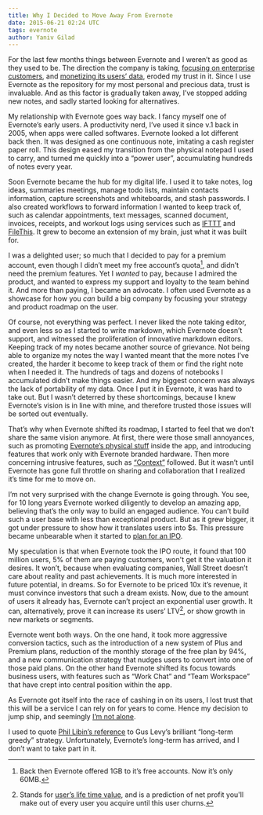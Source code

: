 ```yaml
---
title: Why I Decided to Move Away From Evernote
date: 2015-06-21 02:24 UTC
tags: evernote
author: Yaniv Gilad
---
```


For the last few months things between Evernote and I weren’t as good as they used to be. The direction the company is taking, [focusing on enterprise customers](http://www.newsfactor.com/news/Evernote+Renews+Focus+on+Biz+Users/story.xhtml?story_id=100009Z18N6S#), and [monetizing its users’ data](http://techcrunch.com/2014/10/02/evernote-unveils-evernote-context-an-ai-play-that-surfaces-content-from-ouside-sources-as-you-write/), eroded my trust in it. Since I use Evernote as the repository for my most personal and precious data, trust is invaluable. And as this factor is gradually taken away, I’ve stopped adding new notes, and sadly started looking for alternatives.  

My relationship with Evernote goes way back. I fancy myself one of Evernote’s early users. A productivity nerd, I’ve used it since v.1 back in 2005, when apps were called softwares. Evernote looked a lot different back then. It was designed as one continuous note, imitating a cash register paper roll. This design eased my transition from the physical notepad I used to carry, and turned me quickly into a “power user”, accumulating hundreds of notes every year.

Soon Evernote became the hub for my digital life. I used it to take notes, log ideas, summaries meetings, manage todo lists, maintain contacts information, capture screenshots and whiteboards, and stash passwords. I also created workflows to forward information I wanted to keep track of, such as calendar appointments, text messages, scanned document, invoices, receipts, and workout logs using services such as [IFTTT](https://ifttt.com/p/yanivdll/shared) and [FileThis](https://filethis.com/). It grew to become an extension of my brain, just what it was built for.

I was a delighted user; so much that I decided to pay for a premium account, even though I didn’t meet my free account’s quota[^quota], and didn’t need the premium features. Yet I *wanted* to pay, because I admired the product, and wanted to express my support and loyalty to the team behind it. And more than paying, I became an advocate. I often used Evernote as a showcase for how you *can* build a big company by focusing your strategy and product roadmap on the user. 

Of course, not everything was perfect. I never liked the note taking editor, and even less so as I started to write markdown, which Evernote doesn’t support, and witnessed the proliferation of innovative markdown editors. Keeping track of my notes became another source of grievance. Not being able to organize my notes the way I wanted meant that the more notes I’ve created, the harder it become to keep track of them or find the right note when I needed it. The hundreds of tags and dozens of notebooks I accumulated didn’t make things easier. And my biggest concern was always the lack of portability of my data. Once I put it in Evernote, it was hard to take out. But I wasn’t deterred by these shortcomings, because I knew Evernote’s vision is in line with mine, and therefore trusted those issues will be sorted out eventually.

That’s why when Evernote shifted its roadmap, I started to feel that we don’t share the same vision anymore. At first, there were those small annoyances, such as promoting [Evernote’s physical stuff](http://blogs.imediaconnection.com/blog/2014/06/04/physical-digital-evernote/) inside the app, and introducing features that work only with Evernote branded hardware. Then more concerning intrusive features, such as [“Context”](http://www.512pixels.net/blog/2014/10/on-evernotes-new-context-feature-and-why-its-a-problem) followed. But it wasn’t until Evernote has gone full throttle on sharing and collaboration that I realized it’s time for me to move on. 

I’m not very surprised with the change Evernote is going through. You see, for 10 long years Evernote worked diligently to develop an amazing app, believing that’s the only way to build an engaged audience. You can’t build such a user base with less than exceptional product. But as it grew bigger, it got under pressure to show how it translates users into $s. This pressure became unbearable when it started to [plan for an IPO](http://www.wsj.com/articles/note-taking-app-evernote-considering-ipo-in-next-few-years-1411563762).

My speculation is that when Evernote took the IPO route, it found that 100 million users, 5% of them are paying customers, won't get it the valuation it desires. It won’t, because when evaluating companies, Wall Street doesn’t care about reality and past achievements. It is much more interested in future potential, in dreams. So for Evernote to be priced 10x it’s revenue, it must convince investors that such a dream exists. Now, due to the amount of users it already has, Evernote can’t project an exponential user growth. It can, alternatively, prove it can increase its users’ LTV[^ltv], or show growth in new markets or segments.

Evernote went both ways. On the one hand, it took more aggressive conversion tactics, such as the introduction of a new system of Plus and Premium plans, reduction of the monthly storage of the free plan by 94%, and a new communication strategy that nudges users to convert into one of those paid plans. On the other hand Evernote shifted its focus towards business users, with features such as “Work Chat” and “Team Workspace” that have crept into central position within the app.

As Evernote got itself into the race of cashing in on its users, I lost trust that this will be a service I can rely on for years to come. Hence my decision to jump ship, and seemingly [I’m not alone](http://sethclifford.me/2014/11/moving-from-evernote-to-dropbox/).

I used to quote [Phil Libin’s reference](http://www.wsj.com/articles/SB10001424052970204755404578101270204307986) to Gus Levy’s brilliant “long-term greedy” strategy. Unfortunately, Evernote’s long-term has arrived, and I don’t want to take part in it.


[^quota]: Back then Evernote offered 1GB to it’s free accounts. Now it’s only 60MB. 
[^ltv]: Stands for [user’s life time value](https://en.wikipedia.org/wiki/Customer_lifetime_value), and is a prediction of net profit you'll make out of every user you acquire until this user churns.